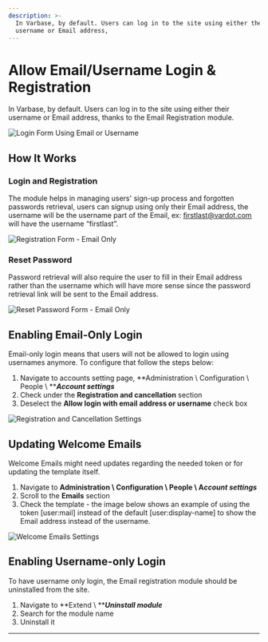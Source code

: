 ```yaml
---
description: >-
  In Varbase, by default. Users can log in to the site using either their
  username or Email address,
---
```


# Allow Email/Username Login & Registration

In Varbase, by default. Users can log in to the site using either their username or Email address, thanks to the Email Registration module.

![Login Form Using Email or Username](https://lh4.googleusercontent.com/0xv0-AiLRF5LXkNlMzCBQMP2gPSh5DRWqOdNDX0vrk5hG2E2e1caENTVxZzCE\_ZU\_1TxDTk0L5w\_CAPqFTiNYuNdlZNmJU8dAJ-1YI-th\_Mlxc39aLcRcdn29uPy0mspL-oQ5UWj)

## **How It Works**

### **Login and Registration**

The module helps in managing users' sign-up process and forgotten passwords retrieval, users can signup using only their Email address, the username will be the username part of the Email, ex: [firstlast@vardot.com](mailto:firstlast@vardot.com) will have the username “firstlast”.

![Registration Form - Email Only](https://lh5.googleusercontent.com/N\_BUU51tgusMCwTU14s\_LcN-1yyy4znXRqihAtZoRhGoQIsVaQHQK9KRNRxaT-PpLU2jk05oihoMe3vlc\_HEEAqOjEy9dQ0Q2adcQTGLlh582YcRtltKSn6sUnUoevHM6gxp0Tc\_)

### **Reset Password**

Password retrieval will also require the user to fill in their Email address rather than the username which will have more sense since the password retrieval link will be sent to the Email address.

![Reset Password Form - Email Only](https://lh5.googleusercontent.com/xfKVJ6yW7LOH5pLic9Alia3tbu9H\_6HbEpyIWfHftJW-6\_XKl0Ur6kwYvwcgxwrtV3s75v76pJKJC\_Ut8n1iWiHAguvYiEhB8YFeHVHm4f46YYX9NmnM1zB4Omd7fL40VqwTLFDH)

## **Enabling Email-Only Login**

Email-only login means that users will not be allowed to login using usernames anymore. To configure that follow the steps below:

1. Navigate to accounts setting page, **Administration \ Configuration \ People \ **_**Account settings**_
2. Check under the **Registration and cancellation** section
3. Deselect the **Allow login with email address or username** check box

![Registration and Cancellation Settings](https://lh5.googleusercontent.com/ZAQA3kMnoBVxGLx7pZeu5GuRRjUVbapJaHyEIrKSgo55scmfVOstzU01urZcNzHSNejwQgePncV5wDyYKb-5Wti16tnFng6t42AvZQx0fjNfCpIN\_GBGlxzsOhBND\_4kw6u8FLBh)

## **Updating Welcome Emails**

Welcome Emails might need updates regarding the needed token or for updating the template itself.

1. Navigate to **Administration \ Configuration \ People \ A**_**ccount settings**_
2. Scroll to the **Emails** section
3. Check the template - the image below shows an example of using the token \[user:mail] instead of the default \[user:display-name] to show the Email address instead of the username.

![Welcome Emails Settings](https://lh4.googleusercontent.com/qO1Hz9VP829oWWP6tNbJhR2ge\_0yzCGRab8qSpcgSfjVeLxCghOur1y26EaK3pYiv3PS7D3U0cAPt1QEcG-eA2rQsSLSAOIqSjSyO4OWcFdxMnAe9L\_4lw9CLIXcROQ4n0Lv3sys)

## **Enabling Username-only Login**

To have username only login, the Email registration module should be uninstalled from the site.

1. Navigate to **Extend \ **_**Uninstall module**_
2. Search for the module name
3. Uninstall it

****
